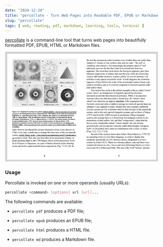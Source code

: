 ```yaml
---
date: "2024-12-24"
title: "percollate - Turn Web-Pages into Readable PDF, EPUB or Markdown"
slug: "percollate"
tags: [ web, reading, pdf, markdown, learning, tools, terminal ]
---
```




[percollate][1] is a command-line tool that turns web pages into beautifully formatted PDF, EPUB, HTML or Markdown files.

![Percollate Screenshot][2]

### Usage

Percollate is invoked on one or more operands (usually URLs):

```bash
percollate <command> [options] url [url]...
```

The following commands are available:
* `percollate pdf` produces a PDF file;
* `percollate epub` produces an EPUB file;
* `percollate html` produces a HTML file.
* `percollate md` produces a Markdown file.



   [1]: https://github.com/nolanlawson/fuite
   [2]: https://raw.githubusercontent.com/danburzo/percollate/main/.github/dimensions-of-colour.png
